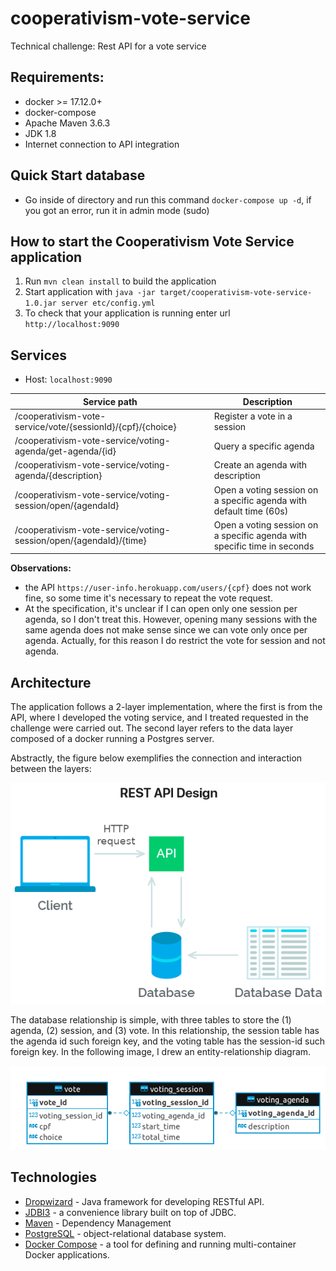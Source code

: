 # cooperativism-vote-service
Technical challenge: Rest API for a vote service

## Requirements:
- docker >= 17.12.0+
- docker-compose
- Apache Maven 3.6.3
- JDK 1.8
- Internet connection to API integration

## Quick Start database
- Go inside of directory and run this command `docker-compose up -d`, if you got an error, run it in admin mode (sudo)

## How to start the Cooperativism Vote Service application

1. Run `mvn clean install` to build the application
2. Start application with `java -jar target/cooperativism-vote-service-1.0.jar server etc/config.yml`
3. To check that your application is running enter url `http://localhost:9090`

## Services
- Host: `localhost:9090`

|Service path | Description|
|--------------|------------|
| /cooperativism-vote-service/vote/{sessionId}/{cpf}/{choice} | Register a vote in a session |
| /cooperativism-vote-service/voting-agenda/get-agenda/{id} | Query a specific agenda |
| /cooperativism-vote-service/voting-agenda/{description} | Create an agenda with description |
| /cooperativism-vote-service/voting-session/open/{agendaId} | Open a voting session on a specific agenda with default time (60s)|
| /cooperativism-vote-service/voting-session/open/{agendaId}/{time} | Open a voting session on a specific agenda with specific time in seconds |

**Observations:** 
- the API `https://user-info.herokuapp.com/users/{cpf}` does not work fine, so some time it's necessary to repeat the vote request.
- At the specification, it's unclear if I can open only one session per agenda, so I don't treat this. However, 
opening many sessions with the same agenda does not make sense since we can vote only once per agenda. Actually, for this
reason I do restrict the vote for session and not agenda.

## Architecture

The application follows a 2-layer implementation, where the first is from the API, where I developed the voting service, 
and I treated requested in the challenge were carried out. The second layer refers to the data layer composed of a docker running a Postgres server.

Abstractly, the figure below exemplifies the connection and interaction between the layers:

![alt text](https://raw.githubusercontent.com/Leonild/cooperativism-vote-service/master/images/rest-api.png)

The database relationship is simple, with three tables to store the (1) agenda, (2) session, and (3) vote. In this 
relationship, the session table has the agenda id such foreign key, and the voting table has the session-id such foreign key. 
In the following image, I drew an entity-relationship diagram.

![alt text](https://raw.githubusercontent.com/Leonild/cooperativism-vote-service/master/images/ER-diagram.png)
 
 
## Technologies
- <a href="https://www.dropwizard.io/en/latest/">Dropwizard</a> - Java framework for developing RESTful API.
- <a href="https://jdbi.org/">JDBI3</a> - a convenience library built on top of JDBC.
- <a href="https://maven.apache.org/">Maven</a> - Dependency Management
- <a href="https://www.postgresql.org/">PostgreSQL</a> - object-relational database system.
- <a href="https://docs.docker.com/compose/">Docker Compose</a> - a tool for defining and running multi-container Docker applications.
